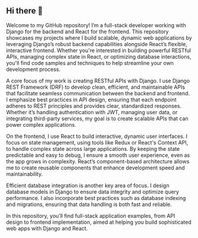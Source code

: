 ## Hi there 👋

Welcome to my GitHub repository! I’m a full-stack developer working with Django for the backend and React for the frontend. This repository showcases my projects where I build scalable, dynamic web applications by leveraging Django’s robust backend capabilities alongside React’s flexible, interactive frontend. Whether you're interested in building powerful RESTful APIs, managing complex state in React, or optimizing database interactions, you'll find code samples and techniques to help streamline your own development process.

A core focus of my work is creating RESTful APIs with Django. I use Django REST Framework (DRF) to develop clean, efficient, and maintainable APIs that facilitate seamless communication between the backend and frontend. I emphasize best practices in API design, ensuring that each endpoint adheres to REST principles and provides clear, standardized responses. Whether it’s handling authentication with JWT, managing user data, or integrating third-party services, my goal is to create scalable APIs that can power complex applications.

On the frontend, I use React to build interactive, dynamic user interfaces. I focus on state management, using tools like Redux or React's Context API, to handle complex state across large applications. By keeping the state predictable and easy to debug, I ensure a smooth user experience, even as the app grows in complexity. React’s component-based architecture allows me to create reusable components that enhance development speed and maintainability.

Efficient database integration is another key area of focus. I design database models in Django to ensure data integrity and optimize query performance. I also incorporate best practices such as database indexing and migrations, ensuring that data handling is both fast and reliable.

In this repository, you’ll find full-stack application examples, from API design to frontend implementation, aimed at helping you build sophisticated web apps with Django and React.
